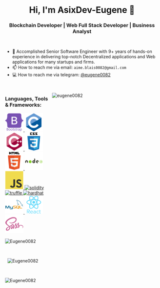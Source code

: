 <h1 align="center">Hi, I'm AsixDev-Eugene 👋</h1>
<h3 align="center">Blockchain Developer | Web Full Stack Developer | Business Analyst</h3>

<br>

  - 🌱 Accomplished Senior Software Engineer with 9+ years of hands-on experience in delivering top-notch Decentralized applications and Web applications for many startups and firms.
  - 📫 How to reach me via email: `aime.blais0082@gmail.com`
  - 💻 How to reach me via telegram: <a href="http://t.me/eugene0082" target="_blank" rel="noreferrer">@eugene0082</a>
<br>

<p><img align="right" src="https://github.com/AsixDev-Eugene0082/AsixDev-Eugene0082/animation_500_kxa883sd.gif" alt="eugene0082" height="350" width="350"/></p>

<h3 align="left">Languages, Tools & Frameworks:</h3>
<p>
  <a href="https://getbootstrap.com" target="_blank" rel="noreferrer">
    <img src="https://raw.githubusercontent.com/devicons/devicon/master/icons/bootstrap/bootstrap-plain-wordmark.svg"
      alt="bootstrap" width="60" height="60" /> 
  </a>
  <a href="https://www.cprogramming.com/" target="_blank" rel="noreferrer"> 
    <img src="https://raw.githubusercontent.com/devicons/devicon/master/icons/c/c-original.svg" alt="c" width="60" height="60" /> 
  </a>
  <a href="https://www.w3schools.com/cpp/" target="_blank" rel="noreferrer">
    <img src="https://raw.githubusercontent.com/devicons/devicon/master/icons/cplusplus/cplusplus-original.svg"
      alt="cplusplus" width="60" height="60" />
  </a> 
  <a href="https://www.w3schools.com/css/" target="_blank" rel="noreferrer"> 
    <img src="https://raw.githubusercontent.com/devicons/devicon/master/icons/css3/css3-original-wordmark.svg" alt="css3"
      width="60" height="60" /> 
  </a> 
  <a href="https://www.w3.org/html/" target="_blank" rel="noreferrer"> 
  <img src="https://raw.githubusercontent.com/devicons/devicon/master/icons/html5/html5-original-wordmark.svg"
      alt="html5" width="60" height="60" /> 
  </a> 
  <a href="https://nodejs.org" target="_blank" rel="noreferrer"> 
    <img
      src="https://raw.githubusercontent.com/devicons/devicon/master/icons/nodejs/nodejs-original-wordmark.svg"
      alt="nodejs" width="60" height="60" /> 
  </a> 
  <a href="https://developer.mozilla.org/en-US/docs/Web/JavaScript" target="_blank" rel="noreferrer"> 
    <img src="https://raw.githubusercontent.com/devicons/devicon/master/icons/javascript/javascript-original.svg"
      alt="javascript" width="60" height="60" /> 
  </a>
  <a href="https://docs.soliditylang.org/" target="_blank" rel="noreferrer"> 
    <img
      src="https://www.logosvgpng.com/wp-content/uploads/2018/10/solidity-logo-vector.png"
      alt="solidity" width="60" height="60" /> 
  </a>
  <a href="https://trufflesuite.com/" target="_blank" rel="noreferrer"> 
    <img src="https://trufflesuite.com/assets/logo.png" alt="truffle" width="60" height="60" /> 
  </a>
  <a href="https://hardhat.org/" target="_blank" rel="noreferrer"> 
    <img src="https://pbs.twimg.com/profile_images/1317925773425168384/XQkaoFRg_400x400.jpg" alt="hardhat" width="60" height="60" /> 
  </a>
  <a href="https://www.mysql.com/" target="_blank" rel="noreferrer"> 
    <img src="https://raw.githubusercontent.com/devicons/devicon/master/icons/mysql/mysql-original-wordmark.svg"
      alt="mysql" width="60" height="60" /> 
  </a>
  <a href="https://reactjs.org/" target="_blank" rel="noreferrer"> 
    <img src="https://raw.githubusercontent.com/devicons/devicon/master/icons/react/react-original-wordmark.svg"
      alt="react" width="60" height="60" /> 
  </a> 
  <a href="https://sass-lang.com" target="_blank" rel="noreferrer"> 
    <img src="https://raw.githubusercontent.com/devicons/devicon/master/icons/sass/sass-original.svg" alt="sass" width="60"
      height="60" /> 
  </a>
</p>


<p>
  <img align="center"
    src="https://github-readme-stats.vercel.app/api/top-langs?username=AsixDev-Eugene0082&show_icons=true&locale=en&bg_color=0d1117&text_color=ffffff&layout=compact&hide=css"
    alt="Eugene0082" 
    bg_color=#808080/>
</p>

<br>

<p>&nbsp;
  <img align="center" 
    src="https://github-readme-stats.vercel.app/api?username=AsixDev-Eugene0082&show_icons=true&count_private=true&locale=en&bg_color=0d1117&text_color=ffffff&repo=convoychat"
    alt="Eugene0082" />
</p>

<br>

<p>
   <img align="center"
        src="https://github-readme-streak-stats.herokuapp.com/?user=AsixDev-Eugene0082&theme=dark&background=0d1117&date_format=M%20j%5B%2C%20Y%5D" 
        alt="Eugene0082" />
</p>
      
